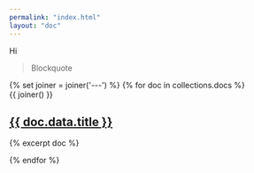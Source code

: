 ```yaml
---
permalink: "index.html"
layout: "doc"
---
```


Hi

> Blockquote
  
{% set joiner = joiner('---') %}
{% for doc in collections.docs %}  
{{ joiner() }}
<h2><a href="{{ doc.url }}">{{ doc.data.title }}</a></h2>
<p>{% excerpt doc %}</p>
{% endfor %}
